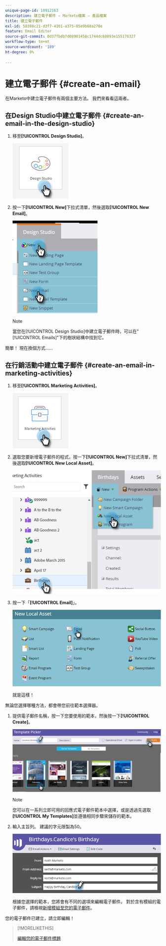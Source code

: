 ```yaml
---
unique-page-id: 10912163
description: 建立電子郵件 — Marketo檔案 — 產品檔案
title: 建立電子郵件
exl-id: 58388c21-d3f7-4101-a375-05e9b68a278e
feature: Email Editor
source-git-commit: 0d37fbdb7d08901458c1744dc68893e155176327
workflow-type: tm+mt
source-wordcount: '189'
ht-degree: 0%

---
```


# 建立電子郵件 {#create-an-email}

在Marketo中建立電子郵件有兩個主要方法。 我們來看看這兩者。

## 在Design Studio中建立電子郵件 {#create-an-email-in-the-design-studio}

1. 移至&#x200B;**[!UICONTROL Design Studio]**。

   ![](assets/create-an-email-1.png)

1. 按一下&#x200B;**[!UICONTROL New]**&#x200B;下拉式清單，然後選取&#x200B;**[!UICONTROL New Email]**。

   ![](assets/create-an-email-2.png)

   >[!NOTE]
   >
   >當您在[!UICONTROL Design Studio]中建立電子郵件時，可以在&quot;[!UICONTROL Emails]&quot;下的樹狀結構中找到它。

簡單！ 現在換個方式……

## 在行銷活動中建立電子郵件 {#create-an-email-in-marketing-activities}

1. 移至&#x200B;**[!UICONTROL Marketing Activities]**。

   ![](assets/create-an-email-3.png)

1. 選取您要新增電子郵件的程式，按一下&#x200B;**[!UICONTROL New]**&#x200B;下拉式清單，然後選取&#x200B;**[!UICONTROL New Local Asset]**。

   ![](assets/create-an-email-4.png)

1. 按一下「**[!UICONTROL Email]**」。

   ![](assets/create-an-email-5.png)

   就是這樣！

無論您選擇哪種方法，都會帶您前往範本選擇器。

1. 提供電子郵件名稱，按一下您要使用的範本，然後按一下&#x200B;**[!UICONTROL Create]**。

   ![](assets/create-an-email-6.png)

   >[!NOTE]
   >
   >您可以在一系列立即可用的回應式電子郵件範本中選擇，或是透過先選取&#x200B;**[!UICONTROL My Templates]**&#x200B;並遵循相同步驟來儲存的範本。

1. 輸入主旨列。 建議的字元限製為50。

   ![](assets/create-an-email-7.png)

   根據您選擇的範本，您將會有不同的選項來編輯電子郵件。 對於含有模組的電子郵件，請檢視[新增模組至您的電子郵件](/help/marketo/product-docs/email-marketing/general/email-editor-2/add-modules-to-your-email.md)。

您的電子郵件已建立，請立即編輯！

>[!MORELIKETHIS]
>
>[編輯您的電子郵件標題](/help/marketo/product-docs/email-marketing/general/creating-an-email/edit-your-email-header.md)

